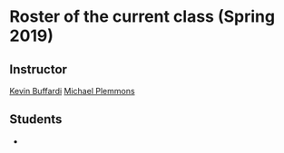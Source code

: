 # Roster of the current class (Spring 2019)

## Instructor

[Kevin Buffardi](https://github.com/kbuffardi)
[Michael Plemmons](https://github.com/MPlemmons)

## Students

* 
